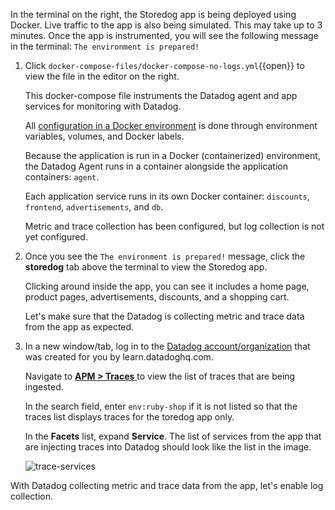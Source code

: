 In the terminal on the right, the Storedog app is being deployed using Docker. Live traffic to the app is also being simulated. This may take up to 3 minutes. Once the app is instrumented, you will see the following message in the terminal: `The environment is prepared!`

1. Click `docker-compose-files/docker-compose-no-logs.yml`{{open}} to view the file in the editor on the right. 

     This docker-compose file instruments the Datadog agent and app services for monitoring with Datadog. 
     
     All <a href="https://docs.datadoghq.com/agent/docker/?tab=standard" target="_datadog">configuration in a Docker environment</a> is done through environment variables, volumes, and Docker labels.

     Because the application is run in a Docker (containerized) environment, the Datadog Agent runs in a container alongside the application containers: `agent`. 
     
     Each application service runs in its own Docker container: `discounts`, `frontend`, `advertisements`, and `db`.

     Metric and trace collection has been configured, but log collection is not yet configured.

2. Once you see the `The environment is prepared!` message, click the **storedog** tab above the terminal to view the Storedog app. 

     Clicking around inside the app, you can see it includes a home page, product pages, advertisements, discounts, and a shopping cart.

     Let's make sure that the Datadog is collecting metric and trace data from the app as expected.

3. In a new window/tab, log in to the <a href="https://app.datadoghq.com/account/login" target="_datadog">Datadog account/organization</a> that was created for you by learn.datadoghq.com.

     Navigate to <a href="https://app.datadoghq.com/apm/traces" target="_datadog">**APM > Traces** </a> to view the list of traces that are being ingested. 

     In the search field, enter `env:ruby-shop` if it is not listed so that the traces list displays traces for the toredog app only.

     In the **Facets** list, expand **Service**. The list of services from the app that are injecting traces into Datadog should look like the list in the image.

     ![trace-services](collectlogsapp/assets/trace-allservices.png)

With Datadog collecting metric and trace data from the app, let's enable log collection.